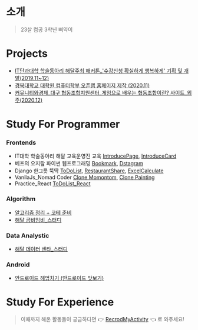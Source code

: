 # 소개
> 23살 컴공 3학년 삐약이


# Projects
* [IT단과대학 학술동아리 해달주최 해커톤_'수강신청 확실하게 행복하게' 기획 및 개발(2019.11~12)](https://github.com/Climier-code/Haedal_Hackathon_2019_2)
* [경북대학교 대학원 컴퓨터학부 오픈랩 홈페이지 제작 (2020.11)](https://github.com/Climier-code/knu_cse_openlab_2020)
* [커뮤니티와경제_대구 협동조합지원센터_게임으로 배우는 협동조합이란? 사이트_외주(2020.12)](https://github.com/Climier-code/Cooperative_site.git)

# Study For Programmer
### Frontends
* IT대학 학술동아리 해달 교육운영진 교육 [IntroducePage](https://github.com/Climier-code/Climier-code.github.io), [IntroduceCard](https://github.com/Climier-code/INTRODUCECARD.climier.github.io)
* 베프의 오지랖 파이썬 웹프로그래밍 [Bookmark](https://github.com/Climier-code/bookmark), [Dstagram](https://github.com/Climier-code/Dstagram)
* Django 한그릇 뚝딱 [ToDoList](https://github.com/Climier-code/ToDoList_Django), [RestaurantShare](https://github.com/Climier-code/RestaurantShare_Django), [ExcelCalculate](https://github.com/Climier-code/ExcelCalculate_Django)
* VanilaJs_Nomad Coder [Clone Momontom](https://github.com/Climier-code/Nomad_vanilajs.git), [Clone Painting](https://github.com/Climier-code/Nomad_vanilajs2.git)
* Practice_React [ToDoList_React](https://github.com/Climier-code/React-Basic/tree/master/TodoList)
### Algorithm
* [알고리즘 정리 + 코테 준비](https://github.com/Climier-code/TodayWhatIStudy_algorithm)
* [해달 곰비임비_스터디](https://github.com/Climier-code/gombi)
### Data Analystic
* [해달 데이터 센타_스터디](https://github.com/Climier-code/HaedalDataCenter)
### Android
* [안드로이드 헤엄치기 (안드로이드 맛보기)](https://github.com/Climier-code/AndroidStudio)

# Study For Experience
> 이때까지 해온 활동들이 궁금하다면 👉 [RecrodMyActivity](https://github.com/Climier-code/RecordMyActivity) 👈 로 와주세요!

<!--
**Climier-code/Climier-code** is a ✨ _special_ ✨ repository because its `README.md` (this file) appears on your GitHub profile.

Here are some ideas to get you started:

- 🔭 I’m currently working on ...
- 🌱 I’m currently learning ...
- 👯 I’m looking to collaborate on ...
- 🤔 I’m looking for help with ...
- 💬 Ask me about ...
- 📫 How to reach me: ...
- 😄 Pronouns: ...
- ⚡ Fun fact: ...
-->
